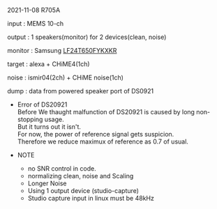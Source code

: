 2021-11-08
R705A  
  
input : MEMS 10-ch

output : 1 speakers(monitor) for 2 devices(clean, noise)

monitor : Samsung [LF24T650FYKXKR](https://smartstore.naver.com/hugegaram/products/5613921362?NaPm=ct%3Dkvqk66ak%7Cci%3Dshopn%7Ctr%3Ddana%7Chk%3Dd097e6c31f7f046b8ec286beb19be9b878c0e028%7Ctrx%3Dundefined) 

target : alexa + CHiME4(1ch)  
  
noise : ismir04(2ch) + CHiME noise(1ch)  
  
dump   : data from powered speaker port of DS0921   

+  Error of DS20921   
Before We thaught malfunction of DS20921 is caused by long non-stopping usage.   
But it turns out it isn't.   
For now, the power of reference signal gets suspicion.   
Therefore we reduce maximux of reference as 0.7 of usual.    

+ NOTE  
  - no SNR control in code.    
  - normalizing clean, noise and Scaling  
  - Longer Noise  
  - Using 1 output device (studio-capture)
  - Studio capture input in linux must be 48kHz  
